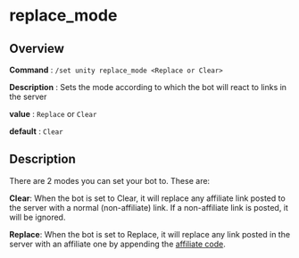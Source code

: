 # replace_mode

## Overview

**Command** : `/set unity replace_mode <Replace or Clear>`

**Description** : Sets the mode according to which the bot will react to links in the server

**value** : `Replace` or `Clear`

**default** : `Clear`

## Description

There are 2 modes you can set your bot to. These are:

**Clear**: When the bot is set to Clear, it will replace any affiliate link posted to the server with
a normal (non-affiliate) link. If a non-affiliate link is posted, it will be ignored.

**Replace**: When the bot is set to Replace, it will replace any link posted
in the server with an affiliate one by appending the [affiliate code](/docs/options/unity/affiliate_code).